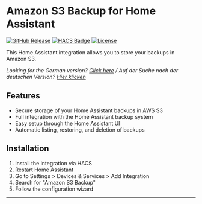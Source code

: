 # Amazon S3 Backup for Home Assistant

[![GitHub Release][releases-shield]][releases]
[![HACS Badge][hacs-shield]][hacs]
[![License][license-shield]](LICENSE)

This Home Assistant integration allows you to store your backups in Amazon S3.

*Looking for the German version? [Click here](info.de.md) / Auf der Suche nach der deutschen Version? [Hier klicken](info.de.md)*

## Features

- Secure storage of your Home Assistant backups in AWS S3
- Full integration with the Home Assistant backup system
- Easy setup through the Home Assistant UI
- Automatic listing, restoring, and deletion of backups

## Installation

1. Install the integration via HACS
2. Restart Home Assistant
3. Go to Settings > Devices & Services > Add Integration
4. Search for "Amazon S3 Backup"
5. Follow the configuration wizard


***

[releases-shield]: https://img.shields.io/github/release/tobiaskuntzsch/AmazonWebServicesS3Backup.svg
[releases]: https://github.com/tobiaskuntzsch/AmazonWebServicesS3Backup/releases
[hacs-shield]: https://img.shields.io/badge/HACS-Custom-orange.svg
[hacs]: https://github.com/hacs/integration
[license-shield]: https://img.shields.io/github/license/tobiaskuntzsch/AmazonWebServicesS3Backup.svg
